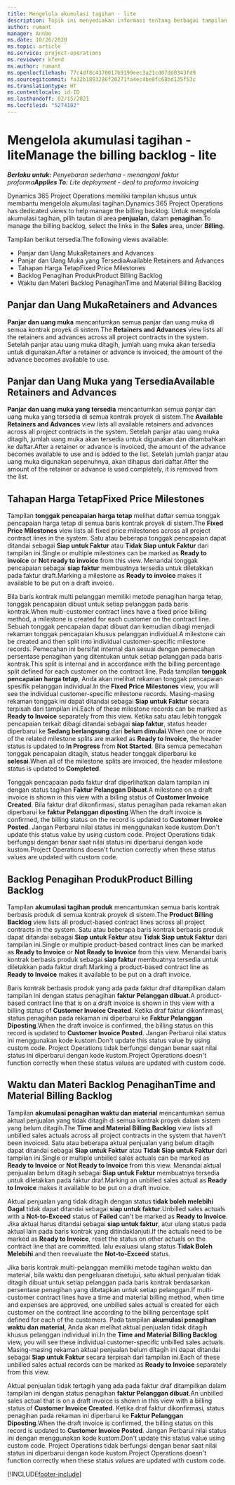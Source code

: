 ```yaml
---
title: Mengelola akumulasi tagihan - lite
description: Topik ini menyediakan informasi tentang berbagai tampilan yang tersedia untuk digunakan saat mengelola akumulasi penagihan.
author: rumant
manager: Annbe
ms.date: 10/26/2020
ms.topic: article
ms.service: project-operations
ms.reviewer: kfend
ms.author: rumant
ms.openlocfilehash: 77c4df8c4370017b9199eec3a21cd07dd0343fd9
ms.sourcegitcommit: fa32b1893286f20271fa4ec4be8fc68bd135f53c
ms.translationtype: HT
ms.contentlocale: id-ID
ms.lasthandoff: 02/15/2021
ms.locfileid: "5274102"
---
```

# <a name="manage-the-billing-backlog---lite"></a><span data-ttu-id="1afd4-103">Mengelola akumulasi tagihan - lite</span><span class="sxs-lookup"><span data-stu-id="1afd4-103">Manage the billing backlog - lite</span></span>

<span data-ttu-id="1afd4-104">_**Berlaku untuk:** Penyebaran sederhana - menangani faktur proforma_</span><span class="sxs-lookup"><span data-stu-id="1afd4-104">_**Applies To:** Lite deployment - deal to proforma invoicing_</span></span>

<span data-ttu-id="1afd4-105">Dynamics 365 Project Operations memiliki tampilan khusus untuk membantu mengelola akumulasi tagihan.</span><span class="sxs-lookup"><span data-stu-id="1afd4-105">Dynamics 365 Project Operations has dedicated views to help manage the billing backlog.</span></span> <span data-ttu-id="1afd4-106">Untuk mengelola akumulasi tagihan, pilih tautan di area **penjualan**, dalam **penagihan**.</span><span class="sxs-lookup"><span data-stu-id="1afd4-106">To manage the billing backlog, select the links in the **Sales** area, under **Billing**.</span></span> 

<span data-ttu-id="1afd4-107">Tampilan berikut tersedia:</span><span class="sxs-lookup"><span data-stu-id="1afd4-107">The following views available:</span></span>

- <span data-ttu-id="1afd4-108">Panjar dan Uang Muka</span><span class="sxs-lookup"><span data-stu-id="1afd4-108">Retainers and Advances</span></span>
- <span data-ttu-id="1afd4-109">Panjar dan Uang Muka yang Tersedia</span><span class="sxs-lookup"><span data-stu-id="1afd4-109">Available Retainers and Advances</span></span>
- <span data-ttu-id="1afd4-110">Tahapan Harga Tetap</span><span class="sxs-lookup"><span data-stu-id="1afd4-110">Fixed Price Milestones</span></span>
- <span data-ttu-id="1afd4-111">Backlog Penagihan Produk</span><span class="sxs-lookup"><span data-stu-id="1afd4-111">Product Billing Backlog</span></span>
- <span data-ttu-id="1afd4-112">Waktu dan Materi Backlog Penagihan</span><span class="sxs-lookup"><span data-stu-id="1afd4-112">Time and Material Billing Backlog</span></span>

## <a name="retainers-and-advances"></a><span data-ttu-id="1afd4-113">Panjar dan Uang Muka</span><span class="sxs-lookup"><span data-stu-id="1afd4-113">Retainers and Advances</span></span>

<span data-ttu-id="1afd4-114">**Panjar dan uang muka** mencantumkan semua panjar dan uang muka di semua kontrak proyek di sistem.</span><span class="sxs-lookup"><span data-stu-id="1afd4-114">The **Retainers and Advances** view lists all the retainers and advances across all project contracts in the system.</span></span> <span data-ttu-id="1afd4-115">Setelah panjar atau uang muka ditagih, jumlah uang muka akan tersedia untuk digunakan.</span><span class="sxs-lookup"><span data-stu-id="1afd4-115">After a retainer or advance is invoiced, the amount of the advance becomes available to use.</span></span>

## <a name="available-retainers-and-advances"></a><span data-ttu-id="1afd4-116">Panjar dan Uang Muka yang Tersedia</span><span class="sxs-lookup"><span data-stu-id="1afd4-116">Available Retainers and Advances</span></span>

<span data-ttu-id="1afd4-117">**Panjar dan uang muka yang tersedia** mencantumkan semua panjar dan uang muka yang tersedia di semua kontrak proyek di sistem.</span><span class="sxs-lookup"><span data-stu-id="1afd4-117">The **Available Retainers and Advances** view lists all available retainers and advances across all project contracts in the system.</span></span> <span data-ttu-id="1afd4-118">Setelah panjar atau uang muka ditagih, jumlah uang muka akan tersedia untuk digunakan dan ditambahkan ke daftar.</span><span class="sxs-lookup"><span data-stu-id="1afd4-118">After a retainer or advance is invoiced, the amount of the advance becomes available to use and is added to the list.</span></span> <span data-ttu-id="1afd4-119">Setelah jumlah panjar atau uang muka digunakan sepenuhnya, akan dihapus dari daftar.</span><span class="sxs-lookup"><span data-stu-id="1afd4-119">After the amount of the retainer or advance is used completely, it is removed from the list.</span></span>

## <a name="fixed-price-milestones"></a><span data-ttu-id="1afd4-120">Tahapan Harga Tetap</span><span class="sxs-lookup"><span data-stu-id="1afd4-120">Fixed Price Milestones</span></span>

<span data-ttu-id="1afd4-121">Tampilan **tonggak pencapaian harga tetap** melihat daftar semua tonggak pencapaian harga tetap di semua baris kontrak proyek di sistem.</span><span class="sxs-lookup"><span data-stu-id="1afd4-121">The **Fixed Price Milestones** view lists all fixed price milestones across all project contract lines in the system.</span></span> <span data-ttu-id="1afd4-122">Satu atau beberapa tonggak pencapaian dapat ditandai sebagai **Siap untuk Faktur** atau **Tidak Siap untuk Faktur** dari tampilan ini.</span><span class="sxs-lookup"><span data-stu-id="1afd4-122">Single or multiple milestones can be marked as **Ready to invoice** or **Not ready to invoice** from this view.</span></span> <span data-ttu-id="1afd4-123">Menandai tonggak pencapaian sebagai **siap faktur** membuatnya tersedia untuk diletakkan pada faktur draft.</span><span class="sxs-lookup"><span data-stu-id="1afd4-123">Marking a milestone as **Ready to invoice** makes it available to be put on a draft invoice.</span></span>

<span data-ttu-id="1afd4-124">Bila baris kontrak multi pelanggan memiliki metode penagihan harga tetap, tonggak pencapaian dibuat untuk setiap pelanggan pada baris kontrak.</span><span class="sxs-lookup"><span data-stu-id="1afd4-124">When multi-customer contract lines have a fixed price billing method, a milestone is created for each customer on the contract line.</span></span> <span data-ttu-id="1afd4-125">Sebuah tonggak pencapaian dapat dibuat dan kemudian dibagi menjadi rekaman tonggak pencapaian khusus pelanggan individual.</span><span class="sxs-lookup"><span data-stu-id="1afd4-125">A milestone can be created and then split into individual customer-specific milestone records.</span></span> <span data-ttu-id="1afd4-126">Pemecahan ini bersifat internal dan sesuai dengan pemecahan persentase penagihan yang ditentukan untuk setiap pelanggan pada baris kontrak.</span><span class="sxs-lookup"><span data-stu-id="1afd4-126">This split is internal and in accordance with the billing percentage split defined for each customer on the contract line.</span></span> <span data-ttu-id="1afd4-127">Pada tampilan **tonggak pencapaian harga tetap**, Anda akan melihat rekaman tonggak pencapaian spesifik pelanggan individual.</span><span class="sxs-lookup"><span data-stu-id="1afd4-127">In the **Fixed Price Milestones** view, you will see the individual customer-specific milestone records.</span></span> <span data-ttu-id="1afd4-128">Masing-masing rekaman tonggak ini dapat ditandai sebagai **Siap untuk Faktur** secara terpisah dari tampilan ini.</span><span class="sxs-lookup"><span data-stu-id="1afd4-128">Each of these milestone records can be marked as **Ready to Invoice** separately from this view.</span></span> <span data-ttu-id="1afd4-129">Ketika satu atau lebih tonggak pencapaian terkait dibagi ditandai sebagai **siap faktur**, status header diperbarui ke **Sedang berlangsung** dari **belum dimulai**.</span><span class="sxs-lookup"><span data-stu-id="1afd4-129">When one or more of the related milestone splits are marked as **Ready to Invoice**, the header status is updated to **In Progress** from **Not Started**.</span></span> <span data-ttu-id="1afd4-130">Bila semua pemecahan tonggak pencapaian ditagih, status header tonggak diperbarui ke **selesai**.</span><span class="sxs-lookup"><span data-stu-id="1afd4-130">When all of the milestone splits are invoiced, the header milestone status is updated to **Completed**.</span></span>

<span data-ttu-id="1afd4-131">Tonggak pencapaian pada faktur draf diperlihatkan dalam tampilan ini dengan status tagihan **Faktur Pelanggan Dibuat**.</span><span class="sxs-lookup"><span data-stu-id="1afd4-131">A milestone on a draft invoice is shown in this view with a billing status of **Customer Invoice Created**.</span></span> <span data-ttu-id="1afd4-132">Bila faktur draf dikonfirmasi, status penagihan pada rekaman akan diperbarui ke **faktur Pelanggan diposting**.</span><span class="sxs-lookup"><span data-stu-id="1afd4-132">When the draft invoice is confirmed, the billing status on the record is updated to **Customer Invoice Posted**.</span></span> <span data-ttu-id="1afd4-133">Jangan Perbarui nilai status ini menggunakan kode kustom.</span><span class="sxs-lookup"><span data-stu-id="1afd4-133">Don't update this status value by using custom code.</span></span> <span data-ttu-id="1afd4-134">Project Operations tidak berfungsi dengan benar saat nilai status ini diperbarui dengan kode kustom.</span><span class="sxs-lookup"><span data-stu-id="1afd4-134">Project Operations doesn't function correctly when these status values are updated with custom code.</span></span>

## <a name="product-billing-backlog"></a><span data-ttu-id="1afd4-135">Backlog Penagihan Produk</span><span class="sxs-lookup"><span data-stu-id="1afd4-135">Product Billing Backlog</span></span>

<span data-ttu-id="1afd4-136">Tampilan **akumulasi tagihan produk** mencantumkan semua baris kontrak berbasis produk di semua kontrak proyek di sistem.</span><span class="sxs-lookup"><span data-stu-id="1afd4-136">The **Product Billing Backlog** view lists all product-based contract lines across all project contracts in the system.</span></span> <span data-ttu-id="1afd4-137">Satu atau beberapa baris kontrak berbasis produk dapat ditandai sebagai **Siap untuk Faktur** atau **Tidak Siap untuk Faktur** dari tampilan ini.</span><span class="sxs-lookup"><span data-stu-id="1afd4-137">Single or multiple product-based contract lines can be marked as **Ready to Invoice** or **Not Ready to Invoice** from this view.</span></span> <span data-ttu-id="1afd4-138">Menandai baris kontrak berbasis produk sebagai **siap faktur** membuatnya tersedia untuk diletakkan pada faktur draft.</span><span class="sxs-lookup"><span data-stu-id="1afd4-138">Marking a product-based contract line as **Ready to Invoice** makes it available to be put on a draft invoice.</span></span>

<span data-ttu-id="1afd4-139">Baris kontrak berbasis produk yang ada pada faktur draf ditampilkan dalam tampilan ini dengan status penagihan **faktur Pelanggan dibuat**.</span><span class="sxs-lookup"><span data-stu-id="1afd4-139">A product-based contract line that is on a draft invoice is shown in this view with a billing status of **Customer Invoice Created**.</span></span> <span data-ttu-id="1afd4-140">Ketika draf faktur dikonfirmasi, status penagihan pada rekaman ini diperbarui ke **Faktur Pelanggan Diposting**.</span><span class="sxs-lookup"><span data-stu-id="1afd4-140">When the draft invoice is confirmed, the billing status on this record is updated to **Customer Invoice Posted**.</span></span> <span data-ttu-id="1afd4-141">Jangan Perbarui nilai status ini menggunakan kode kustom.</span><span class="sxs-lookup"><span data-stu-id="1afd4-141">Don't update this status value by using custom code.</span></span> <span data-ttu-id="1afd4-142">Project Operations tidak berfungsi dengan benar saat nilai status ini diperbarui dengan kode kustom.</span><span class="sxs-lookup"><span data-stu-id="1afd4-142">Project Operations doesn't function correctly when these status values are updated with custom code.</span></span>

## <a name="time-and-material-billing-backlog"></a><span data-ttu-id="1afd4-143">Waktu dan Materi Backlog Penagihan</span><span class="sxs-lookup"><span data-stu-id="1afd4-143">Time and Material Billing Backlog</span></span>

<span data-ttu-id="1afd4-144">Tampilan **akumulasi penagihan waktu dan material** mencantumkan semua aktual penjualan yang tidak ditagih di semua kontrak proyek dalam sistem yang belum ditagih.</span><span class="sxs-lookup"><span data-stu-id="1afd4-144">The **Time and Material Billing Backlog** view lists all unbilled sales actuals across all project contracts in the system that haven't been invoiced.</span></span> <span data-ttu-id="1afd4-145">Satu atau beberapa aktual penjualan yang belum ditagih dapat ditandai sebagai **Siap untuk Faktur** atau **Tidak Siap untuk Faktur** dari tampilan ini.</span><span class="sxs-lookup"><span data-stu-id="1afd4-145">Single or multiple unbilled sales actuals can be marked as **Ready to Invoice** or **Not Ready to Invoice** from this view.</span></span> <span data-ttu-id="1afd4-146">Menandai aktual penjualan belum ditagih sebagai **Siap untuk Faktur** membuatnya tersedia untuk diletakkan pada faktur draf.</span><span class="sxs-lookup"><span data-stu-id="1afd4-146">Marking an unbilled sales actual as **Ready to Invoice** makes it available to be put on a draft invoice.</span></span>

<span data-ttu-id="1afd4-147">Aktual penjualan yang tidak ditagih dengan status **tidak boleh melebihi** **Gagal** tidak dapat ditandai sebagai **siap untuk faktur**.</span><span class="sxs-lookup"><span data-stu-id="1afd4-147">Unbilled sales actuals with a **Not-to-Exceed** status of **Failed** can't be marked as **Ready to Invoice**.</span></span> <span data-ttu-id="1afd4-148">Jika aktual harus ditandai sebagai **siap untuk faktur**, atur ulang status pada aktual lain pada baris kontrak yang ditindaklanjuti.</span><span class="sxs-lookup"><span data-stu-id="1afd4-148">If the actuals need to be marked as **Ready to Invoice**, reset the status on other actuals on the contract line that are committed.</span></span> <span data-ttu-id="1afd4-149">lalu evaluasi ulang status **Tidak Boleh Melebihi**.</span><span class="sxs-lookup"><span data-stu-id="1afd4-149">and then reevaluate the **Not-to-Exceed** status.</span></span>

<span data-ttu-id="1afd4-150">Jika baris kontrak multi-pelanggan memiliki metode tagihan waktu dan material, bila waktu dan pengeluaran disetujui, satu aktual penjualan tidak ditagih dibuat untuk setiap pelanggan pada baris kontrak berdasarkan persentase penagihan yang ditetapkan untuk setiap pelanggan.</span><span class="sxs-lookup"><span data-stu-id="1afd4-150">If multi-customer contract lines have a time and material billing method, when time and expenses are approved, one unbilled sales actual is created for each customer on the contract line according to the billing percentage split defined for each of the customers.</span></span> <span data-ttu-id="1afd4-151">Pada tampilan **akumulasi penagihan waktu dan material**, Anda akan melihat aktual penjualan tidak ditagih khusus pelanggan individual ini.</span><span class="sxs-lookup"><span data-stu-id="1afd4-151">In the **Time and Material Billing Backlog** view, you will see these individual customer-specific unbilled sales actuals.</span></span> <span data-ttu-id="1afd4-152">Masing-masing rekaman aktual penjualan belum ditagih ini dapat ditandai sebagai **Siap untuk Faktur** secara terpisah dari tampilan ini.</span><span class="sxs-lookup"><span data-stu-id="1afd4-152">Each of these unbilled sales actual records can be marked as **Ready to Invoice** separately from this view.</span></span>

<span data-ttu-id="1afd4-153">Aktual penjualan tidak tertagih yang ada pada faktur draf ditampilkan dalam tampilan ini dengan status penagihan **faktur Pelanggan dibuat**.</span><span class="sxs-lookup"><span data-stu-id="1afd4-153">An unbilled sales actual that is on a draft invoice is shown in this view with a billing status of **Customer Invoice Created**.</span></span> <span data-ttu-id="1afd4-154">Ketika draf faktur dikonfirmasi, status penagihan pada rekaman ini diperbarui ke **Faktur Pelanggan Diposting**.</span><span class="sxs-lookup"><span data-stu-id="1afd4-154">When the draft invoice is confirmed, the billing status on this record is updated to **Customer Invoice Posted**.</span></span> <span data-ttu-id="1afd4-155">Jangan Perbarui nilai status ini dengan menggunakan kode kustom.</span><span class="sxs-lookup"><span data-stu-id="1afd4-155">Don't update this status value using custom code.</span></span> <span data-ttu-id="1afd4-156">Project Operations tidak berfungsi dengan benar saat nilai status ini diperbarui dengan kode kustom.</span><span class="sxs-lookup"><span data-stu-id="1afd4-156">Project Operations doesn't function correctly when these status values are updated with custom code.</span></span>


[!INCLUDE[footer-include](../../includes/footer-banner.md)]